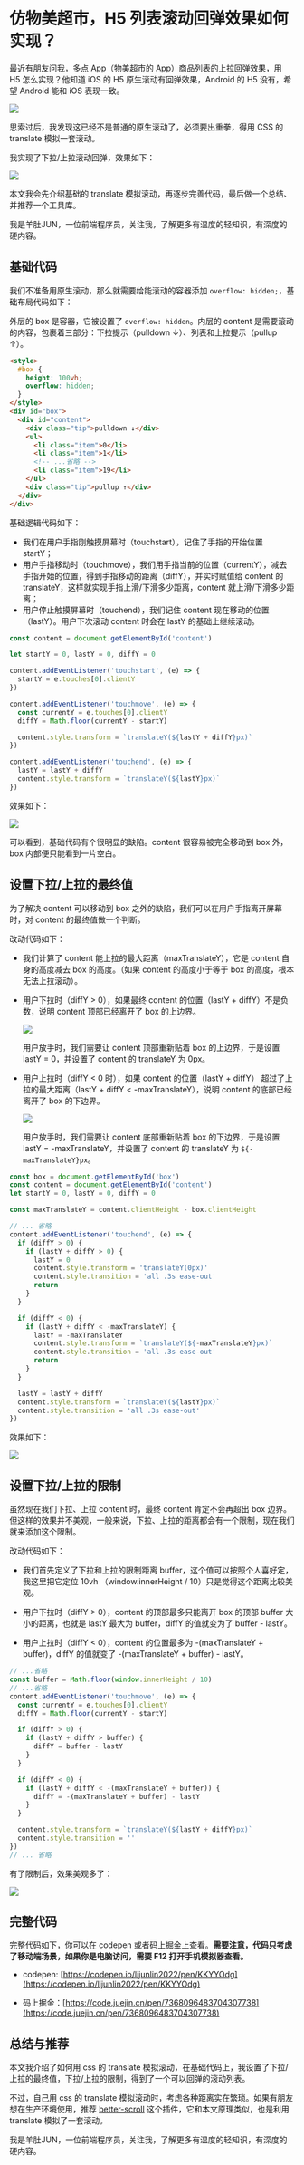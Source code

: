 # 仿物美超市，H5 列表滚动回弹效果如何实现？

最近有朋友问我，多点 App（物美超市的 App）商品列表的上拉回弹效果，用 H5 怎么实现？他知道 iOS 的 H5 原生滚动有回弹效果，Android 的 H5 没有，希望 Android 能和 iOS 表现一致。

![](./img/duodian.gif)

思索过后，我发现这已经不是普通的原生滚动了，必须要出重拳，得用 CSS 的 translate 模拟一套滚动。

我实现了下拉/上拉滚动回弹，效果如下：

![](./img/springback.gif)

本文我会先介绍基础的 translate 模拟滚动，再逐步完善代码，最后做一个总结、并推荐一个工具库。

我是羊肚JUN，一位前端程序员，关注我，了解更多有温度的轻知识，有深度的硬内容。

## 基础代码

我们不准备用原生滚动，那么就需要给能滚动的容器添加 `overflow: hidden;`，基础布局代码如下：

外层的 box 是容器，它被设置了 `overflow: hidden`。内层的 content 是需要滚动的内容，包裹着三部分：下拉提示（pulldown ↓）、列表和上拉提示（pullup ↑）。

```html
<style>
  #box {
    height: 100vh;
    overflow: hidden;
  }
</style>
<div id="box">
  <div id="content">
    <div class="tip">pulldown ↓</div>
    <ul>
      <li class="item">0</li>
      <li class="item">1</li>
      <!-- ...省略 -->
      <li class="item">19</li>
    </ul>
    <div class="tip">pullup ↑</div>
  </div>
</div>
```

基础逻辑代码如下：

- 我们在用户手指刚触摸屏幕时（touchstart），记住了手指的开始位置 startY；
- 用户手指移动时（touchmove），我们用手指当前的位置（currentY），减去手指开始的位置，得到手指移动的距离（diffY），并实时赋值给 content 的 translateY，这样就实现手指上滑/下滑多少距离，content 就上滑/下滑多少距离；
- 用户停止触摸屏幕时（touchend），我们记住 content 现在移动的位置（lastY）。用户下次滚动 content 时会在 lastY 的基础上继续滚动。

```js
const content = document.getElementById('content')

let startY = 0, lastY = 0, diffY = 0

content.addEventListener('touchstart', (e) => {
  startY = e.touches[0].clientY
})

content.addEventListener('touchmove', (e) => {
  const currentY = e.touches[0].clientY
  diffY = Math.floor(currentY - startY)

  content.style.transform = `translateY(${lastY + diffY}px)`
})

content.addEventListener('touchend', (e) => {
  lastY = lastY + diffY
  content.style.transform = `translateY(${lastY}px)`
})
```

效果如下：

![](./img/basic.gif)

可以看到，基础代码有个很明显的缺陷。content 很容易被完全移动到 box 外，box 内部便只能看到一片空白。

## 设置下拉/上拉的最终值

为了解决 content 可以移动到 box 之外的缺陷，我们可以在用户手指离开屏幕时，对 content 的最终值做一个判断。

改动代码如下：

- 我们计算了 content 能上拉的最大距离（maxTranslateY），它是 content 自身的高度减去 box 的高度。（如果 content 的高度小于等于 box 的高度，根本无法上拉滚动）。

- 用户下拉时（diffY > 0），如果最终 content 的位置（lastY + diffY）不是负数，说明 content 顶部已经离开了 box 的上边界。

  ![](./img/content-leave-box-top.png)

  用户放手时，我们需要让 content 顶部重新贴着 box 的上边界，于是设置 lastY = 0，并设置了 content 的 translateY 为 0px。

- 用户上拉时（diffY < 0 时），如果 content 的位置（lastY + diffY） 超过了上拉的最大距离（lastY + diffY < -maxTranslateY），说明 content 的底部已经离开了 box 的下边界。
  
  ![](./img/content-leave-box-bottom.png)

  用户放手时，我们需要让 content 底部重新贴着 box 的下边界，于是设置 lastY = -maxTranslateY，并设置了 content 的 translateY 为 `${-maxTranslateY}px`。

```js
const box = document.getElementById('box')
const content = document.getElementById('content')
let startY = 0, lastY = 0, diffY = 0

const maxTranslateY = content.clientHeight - box.clientHeight

// ... 省略
content.addEventListener('touchend', (e) => {
  if (diffY > 0) {
    if (lastY + diffY > 0) {
      lastY = 0
      content.style.transform = 'translateY(0px)'
      content.style.transition = 'all .3s ease-out'
      return
    }
  }

  if (diffY < 0) {
    if (lastY + diffY < -maxTranslateY) {
      lastY = -maxTranslateY
      content.style.transform = `translateY(${-maxTranslateY}px)`
      content.style.transition = 'all .3s ease-out'
      return
    }
  }

  lastY = lastY + diffY
  content.style.transform = `translateY(${lastY}px)`
  content.style.transition = 'all .3s ease-out'
})
```

效果如下：

![](./img/basic-limit.gif)

## 设置下拉/上拉的限制

虽然现在我们下拉、上拉 content 时，最终 content 肯定不会再超出 box 边界。但这样的效果并不美观，一般来说，下拉、上拉的距离都会有一个限制，现在我们就来添加这个限制。

改动代码如下：

- 我们首先定义了下拉和上拉的限制距离 buffer，这个值可以按照个人喜好定，我这里把它定位 10vh （window.innerHeight / 10）只是觉得这个距离比较美观。

- 用户下拉时（diffY > 0），content 的顶部最多只能离开 box 的顶部 buffer 大小的距离，也就是 lastY 最大为 buffer，diffY 的值就变为了 buffer - lastY。

- 用户上拉时（diffY < 0），content 的位置最多为 -(maxTranslateY + buffer)，diffY 的值就变了 -(maxTranslateY + buffer) - lastY。

```js
// ...省略
const buffer = Math.floor(window.innerHeight / 10)
// ...省略
content.addEventListener('touchmove', (e) => {
  const currentY = e.touches[0].clientY
  diffY = Math.floor(currentY - startY)

  if (diffY > 0) {
    if (lastY + diffY > buffer) {
      diffY = buffer - lastY
    }
  }

  if (diffY < 0) {
    if (lastY + diffY < -(maxTranslateY + buffer)) {
      diffY = -(maxTranslateY + buffer) - lastY
    }
  }

  content.style.transform = `translateY(${lastY + diffY}px)`
  content.style.transition = ''
})
// ... 省略
```

有了限制后，效果美观多了：

![](./img/springback.gif)

## 完整代码

完整代码如下，你可以在 codepen 或者码上掘金上查看。**需要注意，代码只考虑了移动端场景，如果你是电脑访问，需要 F12 打开手机模拟器查看。**

- codepen: [https://codepen.io/lijunlin2022/pen/KKYYOdg](https://codepen.io/lijunlin2022/pen/KKYYOdg)

- 码上掘金：[https://code.juejin.cn/pen/7368096483704307738](https://code.juejin.cn/pen/7368096483704307738)

## 总结与推荐

本文我介绍了如何用 css 的 translate 模拟滚动，在基础代码上，我设置了下拉/上拉的最终值，下拉/上拉的限制，得到了一个可以回弹的滚动列表。

不过，自己用 css 的 translate 模拟滚动时，考虑各种距离实在繁琐。如果有朋友想在生产环境使用，推荐 [better-scroll](https://better-scroll.github.io/docs/zh-CN/guide/) 这个插件，它和本文原理类似，也是利用 translate 模拟了一套滚动。

我是羊肚JUN，一位前端程序员，关注我，了解更多有温度的轻知识，有深度的硬内容。
